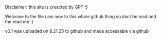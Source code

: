 Disclaimer: this site is creacted by GPT-5

Welcome to the file
i am new to this whole github thing so dont be mad
and the read me :)

v0.1 was uploaded on 8.21.25 to github and made accessable via github
